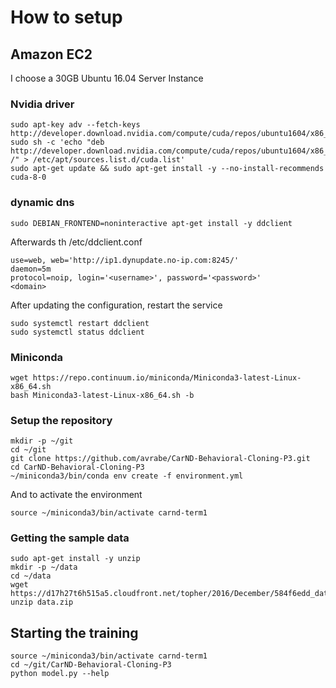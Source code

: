 # How to setup

## Amazon EC2

I choose a 30GB Ubuntu 16.04 Server Instance

### Nvidia driver

```
sudo apt-key adv --fetch-keys http://developer.download.nvidia.com/compute/cuda/repos/ubuntu1604/x86_64/7fa2af80.pub
sudo sh -c 'echo "deb http://developer.download.nvidia.com/compute/cuda/repos/ubuntu1604/x86_64 /" > /etc/apt/sources.list.d/cuda.list'
sudo apt-get update && sudo apt-get install -y --no-install-recommends cuda-8-0
```

### dynamic dns


```
sudo DEBIAN_FRONTEND=noninteractive apt-get install -y ddclient
```

Afterwards th
/etc/ddclient.conf
```
use=web, web='http://ip1.dynupdate.no-ip.com:8245/'
daemon=5m
protocol=noip, login='<username>', password='<password>'
<domain>
```

After updating the configuration, restart the service
```
sudo systemctl restart ddclient
sudo systemctl status ddclient
```

### Miniconda

```
wget https://repo.continuum.io/miniconda/Miniconda3-latest-Linux-x86_64.sh
bash Miniconda3-latest-Linux-x86_64.sh -b
```

### Setup the repository

```
mkdir -p ~/git
cd ~/git
git clone https://github.com/avrabe/CarND-Behavioral-Cloning-P3.git
cd CarND-Behavioral-Cloning-P3
~/miniconda3/bin/conda env create -f environment.yml
```

And to activate the environment

```
source ~/miniconda3/bin/activate carnd-term1
```

### Getting the sample data

```
sudo apt-get install -y unzip
mkdir -p ~/data
cd ~/data
wget https://d17h27t6h515a5.cloudfront.net/topher/2016/December/584f6edd_data/data.zip
unzip data.zip
```

## Starting the training

```
source ~/miniconda3/bin/activate carnd-term1
cd ~/git/CarND-Behavioral-Cloning-P3
python model.py --help
```
